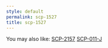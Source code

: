```yaml
---
style: default
permalink: scp-1527
title: scp-1527
---
```

You may also like:
[SCP-2157](http://scp-wiki.net/scp-2157)
[SCP-011-J](http://scp-wiki.net/scp-011-j)
